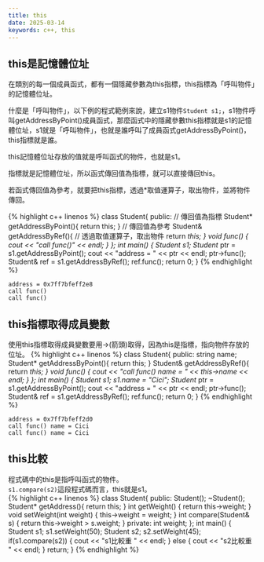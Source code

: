 ```yaml
---
title: this
date: 2025-03-14
keywords: c++, this
---
```


## this是記憶體位址
在類別的每一個成員函式，都有一個隱藏參數為this指標，this指標為「呼叫物件」的記憶體位址。  

什麼是「呼叫物件」，以下例的程式範例來說，建立s1物件`Student s1;`，s1物件呼叫getAddressByPoint()成員函式，那麼函式中的隱藏參數this指標就是s1的記憶體位址，s1就是「呼叫物件」，也就是誰呼叫了成員函式getAddressByPoint()，this指標就是誰。

this記憶體位址存放的值就是呼叫函式的物件，也就是s1。

指標就是記憶體位址，所以函式傳回值為指標，就可以直接傳回this。

若函式傳回值為參考，就要把this指標，透過\*取值運算子，取出物件，並將物件傳回。

{% highlight c++ linenos %}
class Student{
 public:
  // 傳回值為指標
  Student* getAddressByPoint(){
    return this;
  }
  // 傳回值為參考
  Student& getAddressByRef(){
    // 透過取值運算子，取出物件
    return *this;
  }
  void func() {
    cout << "call func()" << endl;
  }
};
int main() {
  Student s1;
  Student* ptr = s1.getAddressByPoint();
  cout << "address = " << ptr << endl;
  ptr->func();
  Student& ref = s1.getAddressByRef();
  ref.func();
  return 0;
}
{% endhighlight %}
```
address = 0x7ff7bfeff2e8
call func()
call func()
```

## this指標取得成員變數

使用this指標取得成員變數要用->(箭頭)取得，因為this是指標，指向物件存放的位址。
{% highlight c++ linenos %}
class Student{
 public:
  string name;
  Student* getAddressByPoint(){
    return this;
  }
  Student& getAddressByRef(){
    return *this;
  }
  void func() {
    cout << "call func() name = " << this->name << endl;
  }
};
int main() {
  Student s1;
  s1.name = "Cici";
  Student* ptr = s1.getAddressByPoint();
  cout << "address = " << ptr << endl;
  ptr->func();
  Student& ref = s1.getAddressByRef();
  ref.func();
  return 0;
}
{% endhighlight %}
```
address = 0x7ff7bfeff2d0
call func() name = Cici
call func() name = Cici
```

## this比較
程式碼中的this是指呼叫函式的物件。  
`s1.compare(s2)`這段程式碼而言，this就是s1。  
{% highlight c++ linenos %}
class Student{
public:
    Student();
    ~Student();
    Student* getAddress(){
        return this;
    }
    int getWeight() {
        return this->weight;
    }
    void setWeight(int weight) {
        this->weight = weight;
    }
    int compare(Student& s) {
        return this->weight > s.weight;
    }
private:
    int weight;
};
int main() {
    Student s1;
    s1.setWeight(50);
    Student s2;
    s2.setWeight(45);
    if(s1.compare(s2)) {
        cout << "s1比較重 " << endl;
    } else {
        cout << "s2比較重 " << endl;
    }
    return;
}
{% endhighlight %}
